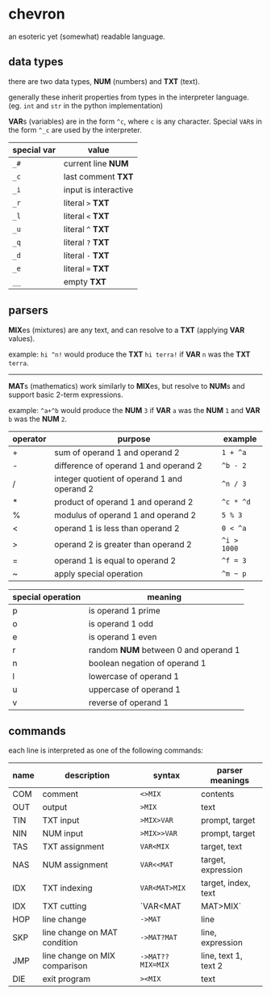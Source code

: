 chevron
=======
an esoteric yet (somewhat) readable language.

data types
----------
there are two data types, **NUM** (numbers) and **TXT** (text).

generally these inherit properties from types in the interpreter language. (eg. `int` and `str` in the python implementation)

**VAR**s (variables) are in the form `^c`, where `c` is any character. Special `VAR`s in the form `^_c` are used by the interpreter.

| special var | value |
| --- | --- |
| `_#` | current line **NUM** |
| `_c` | last comment **TXT** |
| `_i` | input is interactive |
| `_r` | literal `>` **TXT** |
| `_l` | literal `<` **TXT** |
| `_u` | literal `^` **TXT** |
| `_q` | literal `?` **TXT** |
| `_d` | literal `-` **TXT** |
| `_e` | literal `=` **TXT** |
| `__` | empty **TXT** |

parsers
-------

**MIX**es (mixtures) are any text, and can resolve to a **TXT** (applying **VAR** values).

example: `hi ^n!` would produce the **TXT** `hi terra!` if **VAR** `n` was the **TXT** `terra`.

-------

**MAT**s (mathematics) work similarly to **MIX**es, but resolve to **NUM**s and support basic 2-term expressions.

example: `^a+^b` would produce the **NUM** `3` if **VAR** `a` was the **NUM** `1` and **VAR** `b` was the **NUM** `2`.

| operator | purpose | example |
| --- | --- | --- |
| + | sum of operand 1 and operand 2 | `1 + ^a` |
| - | difference of operand 1 and operand 2 | `^b - 2` |
| / | integer quotient of operand 1 and operand 2 | `^n / 3` |
| * | product of operand 1 and operand 2 | `^c * ^d` |
| % | modulus of operand 1 and operand 2 | `5 % 3` |
| < | operand 1 is less than operand 2 | `0 < ^a` |
| > | operand 2 is greater than operand 2 | `^i > 1000` |
| = | operand 1 is equal to operand 2 | `^f = 3` |
| ~ | apply special operation | `^m ~ p` |

| special operation | meaning |
| --- | --- |
| p | is operand 1 prime |
| o | is operand 1 odd |
| e | is operand 1 even |
| r | random **NUM** between 0 and operand 1 |
| n | boolean negation of operand 1 |
| l | lowercase of operand 1 |
| u | uppercase of operand 1 |
| v | reverse of operand 1 |

commands
--------
each line is interpreted as one of the following commands:

| name | description | syntax | parser meanings |
| --- | --- | --- | --- |
| COM | comment | `<>MIX` | contents |
| OUT | output | `>MIX` | text |
| TIN | TXT input | `>MIX>VAR` | prompt, target |
| NIN | NUM input | `>MIX>>VAR` | prompt, target |
| TAS | TXT assignment | `VAR<MIX` | target, text |
| NAS | NUM assignment | `VAR<<MAT` | target, expression |
| IDX | TXT indexing | `VAR<MAT>MIX` | target, index, text |
| IDX | TXT cutting | `VAR<MAT|MAT>MIX` | target, index, characters, text |
| HOP | line change | `->MAT` | line |
| SKP | line change on MAT condition | `->MAT?MAT` | line, expression |
| JMP | line change on MIX comparison | `->MAT??MIX=MIX` | line, text 1, text 2 |
| DIE | exit program | `><MIX` | text |

